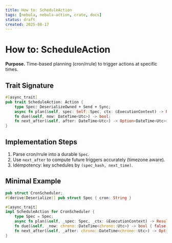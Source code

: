 ```yaml
---
title: How to: ScheduleAction
tags: [nebula, nebula-action, crate, docs]
status: draft
created: 2025-08-17
---
```


# How to: ScheduleAction

**Purpose.** Time-based planning (cron/rrule) to trigger actions at specific times.

## Trait Signature
```rust
#[async_trait]
pub trait ScheduleAction: Action {
    type Spec: DeserializeOwned + Send + Sync;
    async fn plan(&self, spec: Self::Spec, ctx: &ExecutionContext) -> Result<ActionResult<()>, ActionError>;
    fn due(&self, now: DateTime<Utc>) -> bool;
    fn next_after(&self, after: DateTime<Utc>) -> Option<DateTime<Utc>>;
}
```

## Implementation Steps

1. Parse cron/rrule into a durable `Spec`.
2. Use `next_after` to compute future triggers accurately (timezone aware).
3. Idempotency: key schedules by `(spec_hash, next_time)`.


## Minimal Example
```rust
pub struct CronScheduler;
#[derive(Deserialize)] pub struct Spec { cron: String }

#[async_trait]
impl ScheduleAction for CronScheduler {
    type Spec = Spec;
    async fn plan(&self, _spec: Spec, _ctx: &ExecutionContext) -> Result<ActionResult<()>, ActionError> { Ok(ActionResult::Done) }
    fn due(&self, _now: chrono::DateTime<chrono::Utc>) -> bool { false }
    fn next_after(&self, _after: chrono::DateTime<chrono::Utc>) -> Option<chrono::DateTime<chrono::Utc>> { None }
}
```
